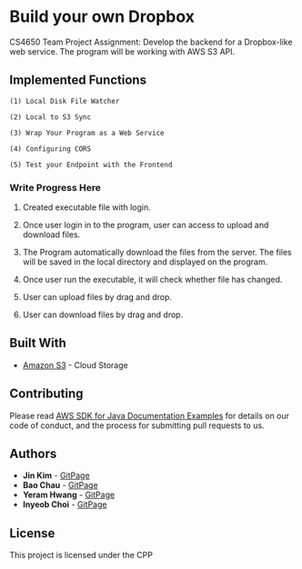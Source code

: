 # Build your own Dropbox

CS4650 Team Project Assignment: Develop the backend for a Dropbox-like web service. The program will be working with AWS S3 API. 

## Implemented Functions
```
(1) Local Disk File Watcher
```
```
(2) Local to S3 Sync
```
```
(3) Wrap Your Program as a Web Service
```
```
(4) Configuring CORS
```
```
(5) Test your Endpoint with the Frontend
```
### Write Progress Here

1. Created executable file with login.

2. Once user login in to the program, user can access to upload and download files.

3. The Program automatically download the files from the server. The files will be saved in the local directory and displayed on the program.

4. Once user run the executable, it will check whether file has changed.

5. User can upload files by drag and drop.

6. User can download files by drag and drop.

## Built With

* [Amazon S3](http://www.aws.amazon.com/s3/) - Cloud Storage

## Contributing

Please read [AWS SDK for Java Documentation Examples](https://github.com/awsdocs/aws-doc-sdk-examples/tree/master/java) for details on our code of conduct, and the process for submitting pull requests to us.

## Authors

* **Jin Kim** - [GitPage](https://github.com/texas000)
* **Bao Chau** - [GitPage](https://github.com/baoqchau)
* **Yeram Hwang** - [GitPage](https://github.com/yeramy)
* **Inyeob Choi** - [GitPage](https://github.com/InyeobChoi)

## License

This project is licensed under the CPP

